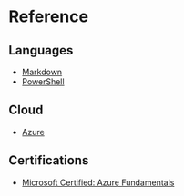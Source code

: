 # Reference

## Languages

* [Markdown](reference/language/markdown/index.md)
* [PowerShell](./reference/powershell/index.md)

## Cloud

* [Azure](./azure/index.md)

## Certifications

* [Microsoft Certified: Azure Fundamentals](./certification/az-900/index.md)